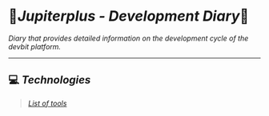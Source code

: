 # 🎉*Jupiterplus - Development Diary*🎉
*Diary that provides detailed information on the development cycle of the devbit platform.*

---

## ‎‍💻 *Technologies*
> *[List of tools](./files/technologies.md)*
